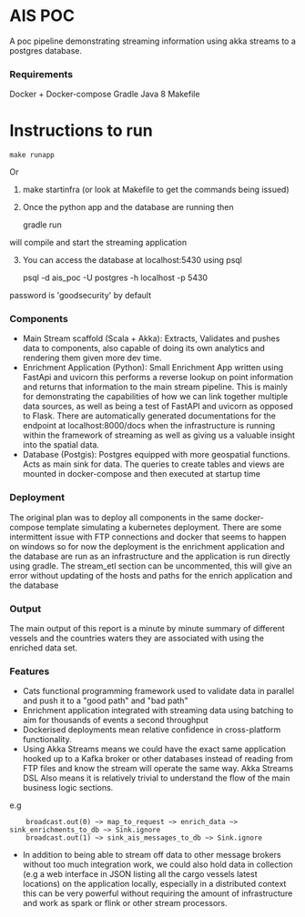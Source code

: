 # AIS POC

A poc pipeline demonstrating streaming information
using akka streams to a postgres database.

### Requirements
Docker + Docker-compose
Gradle
Java 8
Makefile

# Instructions to run
    make runapp

Or 
1. make startinfra (or look at Makefile to get the commands being issued)
2. Once the python app and the database are running then


    gradle run 


will compile and start the streaming application

3. You can access the database at localhost:5430 using psql


    psql -d ais_poc -U postgres -h localhost -p 5430


password is 'goodsecurity' by default

### Components
- Main Stream scaffold (Scala + Akka): Extracts, Validates and pushes data to components, also capable of doing its 
own analytics and rendering them given more dev time.
- Enrichment Application (Python): Small Enrichment App written using FastApi and uvicorn
this performs a reverse lookup on point information and returns that information to the main stream
pipeline. This is mainly for demonstrating the capabilities of how we can link together multiple data sources, as 
well as being a test of FastAPI and uvicorn as opposed to Flask. 
There are automatically generated documentations for the endpoint at localhost:8000/docs when the 
infrastructure is running
within the framework of streaming as well as giving us a valuable insight into the spatial data.
- Database (Postgis): Postgres equipped with more geospatial functions. Acts as main 
sink for data. The queries to create tables and views are mounted in docker-compose and then executed at startup time

### Deployment
The original plan was to deploy all components in the same docker-compose template
simulating a kubernetes deployment. There are some intermittent issue with FTP connections 
and docker that seems to happen on windows so for now the deployment is the enrichment application
and the database are run as an infrastructure and the application is run directly using gradle. The stream_etl
section can be uncommented, this will give an error without updating of the hosts and paths for the
enrich application and the database

### Output
The main output of this report is a minute by minute summary of different vessels
and the countries waters they are associated with using the enriched data set.


### Features
- Cats functional programming framework used to validate data in parallel and 
push it to a "good path" and "bad path"
- Enrichment application integrated with streaming data using batching to aim for 
thousands of events a second throughput
- Dockerised deployments mean relative confidence in cross-platform functionality. 
- Using Akka Streams means we could have the exact same application hooked up to a 
Kafka broker or other databases instead of reading from FTP files and know the stream will operate the same 
way. Akka Streams DSL Also means it is relatively trivial to understand the flow 
of the main business logic sections. 

e.g 


        broadcast.out(0) ~> map_to_request ~> enrich_data ~> sink_enrichments_to_db ~> Sink.ignore
        broadcast.out(1) ~> sink_ais_messages_to_db ~> Sink.ignore
        
- In addition to being able to stream off data to other message brokers without 
too much integration work, we could also hold data in collection 
(e.g a web interface in JSON listing all the cargo vessels latest locations)
on the application locally, especially in a distributed context this can be very powerful without requiring the 
amount of infrastructure and work as spark or flink or other stream processors. 